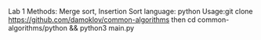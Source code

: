 Lab 1
Methods: Merge sort, Insertion Sort
language: python
Usage:git clone https://github.com/damoklov/common-algorithms 
then cd common-algorithms/python && python3 main.py
